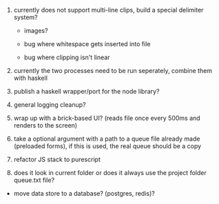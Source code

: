 1. currently does not support multi-line clips, build a special delimiter system?

   - images?

   - bug where whitespace gets inserted into file

   - bug where clipping isn't linear

2. currently the two processes need to be run seperately, combine them with haskell

3. publish a haskell wrapper/port for the node library?

4. general logging cleanup?

5. wrap up with a brick-based UI? (reads file once every 500ms and renders to the screen)

6. take a optional argument with a path to a queue file already made (preloaded forms), if this is used, the real queue should be a copy

7. refactor JS stack to purescript

8. does it look in current folder or does it always use the project folder queue.txt file?

- move data store to a database? (postgres, redis)?
